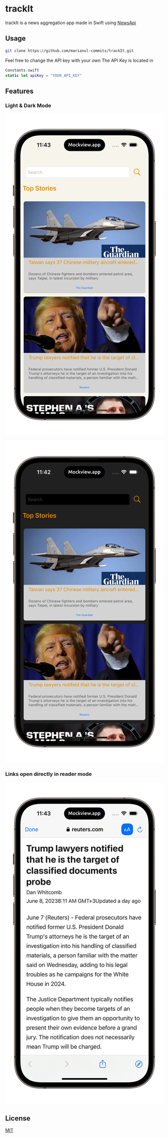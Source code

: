 # trackIt

trackIt is a news aggregation app made in Swift using [NewsApi](https://newsapi.org)

## Usage

```bash
git clone https://github.com/marianul-commits/trackIt.git
```

Feel free to change the API key with your own
The API Key is located in 
```swift
Constants.swift
static let apiKey = "YOUR_API_KEY"
```

## Features

### Light & Dark Mode
![Alt text](https://github.com/marianul-commits/trackIt/blob/main/export1F62F657-B20D-4938-AF80-D5A20A648595.png "Light Mode")

![Alt text](https://github.com/marianul-commits/trackIt/blob/main/exportACFFCAF5-2A3D-4015-A444-3B094DE810FE.png "Dark Mode")

### Links open directly in reader mode

![Alt text](https://github.com/marianul-commits/trackIt/blob/main/exportDD1ADB30-D961-4945-AE39-98FD82A051B1.png "Reader Mode")


## License

[MIT](https://choosealicense.com/licenses/mit/)
